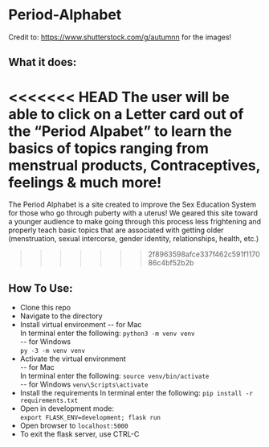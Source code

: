 # Period-Alphabet
Credit to: https://www.shutterstock.com/g/autumnn for the images!
## What it does:
<<<<<<< HEAD
The user will be able to click on a Letter card out of the “Period Alpabet” to learn the basics of topics ranging from menstrual products, Contraceptives, feelings & much more!
=======
The Period Alphabet is a site created to improve the Sex Education System for those who go through puberty with a uterus! We geared this site toward a younger audience to make going through this process less frightening and properly teach basic topics that are associated with getting older (menstruation, sexual intercorse, gender identity, relationships, health, etc.)
>>>>>>> 2f8963598afce337f462c591f117086c4bf52b2b
## How To Use:
- Clone this repo
- Navigate to the directory
- Install virtual environment
-- for Mac<br>
In terminal enter the following: `python3 -m venv venv`<br>
-- for Windows<br>
`py -3 -m venv venv`
- Activate the virtual environment<br>
-- for Mac<br>
In terminal enter the following: `source venv/bin/activate`<br>
-- for Windows
`venv\Scripts\activate`
- Install the requirements
In terminal enter the following: `pip install -r requirements.txt`
- Open in development mode:<br>
`export FLASK_ENV=development; flask run`
- Open browser to `localhost:5000`
- To exit the flask server, use CTRL-C